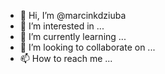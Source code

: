 - 👋 Hi, I’m @marcinkdziuba
- 👀 I’m interested in ...
- 🌱 I’m currently learning ...
- 💞️ I’m looking to collaborate on ...
- 📫 How to reach me ...

<!---
marcinkdziuba/marcinkdziuba is a ✨ special ✨ repository because its `README.md` (this file) appears on your GitHub profile.
You can click the Preview link to take a look at your changes.
--->

